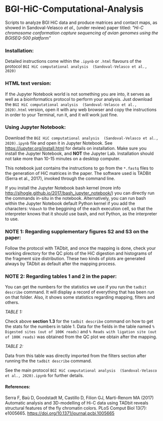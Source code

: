# BGI-HiC-Computational-Analysis 
Scripts to analyze BGI HiC data and produce matrices and contact maps, as showed in Sandoval-Velasco *et al.,* (under review) paper titled: *"Hi-C chromosome conformation capture sequencing of avian genomes using the BGISEQ-500 platform"*

### Installation:
Detailed instructions come within the `.ipynb` or `.html` flavours of the protocol `BGI HiC computational analysis  (Sandoval-Velasco et al., 2020)`

### HTML text version:

If the Jupyter Notebook world is not something you are into, it serves as well as a bioinformatics protocol to perform your analysis. Just download the `BGI HiC computational analysis  (Sandoval-Velasco et al., 2020).html` version, open it with any web browser and copy the instructions in order to your Terminal, run it, and it will work just fine.

### Using Jupyter Notebook:

Download the `BGI HiC computational analysis  (Sandoval-Velasco et al., 2020).ipynb` file and open it in Jupyter Notebook. See https://jupyter.org/install.html for details on installation. Make sure you install the Jupyter Notebook, and **NOT** the Jupyter Lab. Installation should not take more than 10-15 minutes on a desktop computer.

This notebook just contains the instructions to go from the `*.fastq` files to the generation of HiC matrices in the paper.
The software used is TADBit (Serra et al., 2017), invoked through the command line. 

If you install the Jupyter Notebook bash kernel (more info http://slhogle.github.io/2017/bash_jupyter_notebook/) you can directly run the commands in-situ in the notebook. Alternatively, you can run bash within the Jupyter Notebook default Python kernel if you add the characters: `%%bash` to the beggining of the each execution cell, so that the interpreter knows that it should use bash, and not Python, as the interpreter to use.

### **NOTE 1:** Regarding supplementary figures S2 and S3 on the paper:
Follow the protocol with TADbit, and once the mapping is done, check your working directory for the QC plots of the HiC digestion and histograms of the fragment size distribution. These two kinds of plots are generated always by TADbit as default after the mapping process.

### **NOTE 2:** Regarding tables 1 and 2 in the paper:
You can get the numbers for the statistics we use if you run the `tadbit describe` command. It will display a record of everything that has been run on that folder. Also, it shows some statistics regarding mapping, filters and others.

*TABLE 1:*

Check above **section 1.3** for the `tadbit describe` command on how to get the stats for the numbers in table 1.
Data for the fields in the table named `% Digested sites (out of 100K reads)` and `% Reads with ligation site (out of 100K reads)` was obtained from the QC plot we obtain after the mapping.

*TABLE 2:*

Data from this table was directly imported from the filters section after running the the `tadbit describe` command. 

See the main protocol `BGI HiC computational analysis  (Sandoval-Velasco et al., 2020).ipynb` for further details.

#### References:

Serra F, Baù D, Goodstadt M, Castillo D, Filion GJ, Marti-Renom MA (2017) Automatic analysis and 3D-modelling of Hi-C data using TADbit reveals structural features of the fly chromatin colors. PLoS Comput Biol 13(7): e1005665. https://doi.org/10.1371/journal.pcbi.1005665
